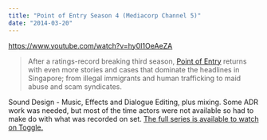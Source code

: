 ```yaml
---
title: "Point of Entry Season 4 (Mediacorp Channel 5)"
date: "2014-03-20"
---
```


https://www.youtube.com/watch?v=hy0I1OeAeZA

> After a ratings-record breaking third season, [Point of Entry](http://tv.toggle.sg/en/shows/point-of-entry-s4/info) returns with even more stories and cases that dominate the headlines in Singapore; from illegal immigrants and human trafficking to maid abuse and scam syndicates.

Sound Design - Music, Effects and Dialogue Editing, plus mixing. Some ADR work was needed, but most of the time actors were not available so had to make do with what was recorded on set. [The full series is available to watch on Toggle.](http://tv.toggle.sg/en/shows/point-of-entry-s4/info)
